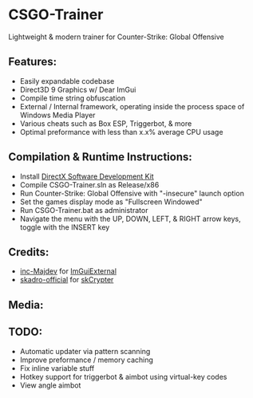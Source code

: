 # CSGO-Trainer
Lightweight & modern trainer for Counter-Strike: Global Offensive

## Features:
* Easily expandable codebase
* Direct3D 9 Graphics w/ Dear ImGui
* Compile time string obfuscation
* External / Internal framework, operating inside the process space of Windows Media Player
* Various cheats such as Box ESP, Triggerbot, & more
* Optimal preformance with less than x.x% average CPU usage

## Compilation & Runtime Instructions:
* Install [DirectX Software Development Kit](https://www.microsoft.com/en-us/download/confirmation.aspx?id=6812)
* Compile CSGO-Trainer.sln as Release/x86
* Run Counter-Strike: Global Offensive with "-insecure" launch option
* Set the games display mode as "Fullscreen Windowed"
* Run CSGO-Trainer.bat as administrator
* Navigate the menu with the UP, DOWN, LEFT, & RIGHT arrow keys, toggle with the INSERT key

## Credits:
* [inc-Majdev](https://github.com/inc-Majdev) for [ImGuiExternal](https://www.unknowncheats.me/forum/d3d-tutorials-and-source/457308-imgui-external.html)
* [skadro-official](https://github.com/skadro-official) for [skCrypter](https://github.com/skadro-official/skCrypter)

## Media:

## TODO:
* Automatic updater via pattern scanning
* Improve preformance / memory caching
* Fix inline variable stuff
* Hotkey support for triggerbot & aimbot using virtual-key codes
* View angle aimbot